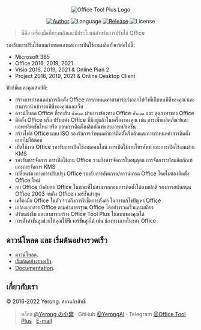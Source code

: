 #

<p align="center">
<img alt="Office Tool Plus Logo" src="https://otp.landian.vip/static/images/logo.webp"/>
</p>

<p align="center">
<a href="https://www.coolhub.top/" target="_blank"><img alt="Author" src="https://img.shields.io/badge/Author-Yerong-blue?style=flat-square"/></a>
<img alt="Language" src="https://img.shields.io/badge/Language-C%23-green?style=flat-square"/>
<a href="https://otp.landian.vip/" target="_blank"><img alt="Release" src="https://img.shields.io/github/v/release/YerongAI/Office-Tool?style=flat-square"/></a>
<img alt="License" src="https://img.shields.io/github/license/YerongAI/Office-Tool?style=flat-square"/>
</p>

> นี่คือ เครื่องมือที่ทรงพลังและมีประโยชน์สำหรับการปรับใช้ Office

รองรับการปรับใช้แบบกำหนดเองและการเปิดใช้งานผลิตภัณฑ์ต่อไปนี้:

- Microsoft 365
- Office 2016, 2019, 2021
- Visio 2016, 2019, 2021 & Online Plan 2
- Project 2016, 2019, 2021 & Online Desktop Client

ฟังก์ชั่นและคุณสมบัติ:

- สร้างการกำหนดค่าการติดตั้ง Office การกำหนดค่าสามารถส่งออกไปยังที่เก็บบนพีซีของคุณ และสามารถนำเข้าจากพีซีของคุณและเว็บ
- ดาวน์โหลด Office ที่รองรับ `ทั้งหมด` ผ่านทางช่องทาง Office `ทั้งหมด` และ ชุดภาษาของ Office
- ติดตั้ง Office หรือ ปรับแต่ง Office ที่มีอยู่แล้วในเครื่องของคุณ เช่น การเพิ่มผลิตภัณฑ์และแอพพลิเคชั่นใหม่ หรือ ถอนการติดตั้งผลิตภัณฑ์และแอพพลิเคชั่น
- สร้างไฟล์ Office แบบ ISO รองรับการกำหนดค่าการติดตั้งเริ่มต้นและการกำหนดค่าการติดตั้งแบบไม่โต้ตอบ
- เปิดใช้งาน Office รองรับการเปิดใช้งานออนไลน์ การเปิดใช้งานโทรศัพท์ และการเปิดใช้งานผ่าน KMS
- รองรับการจัดการ การเปิดใช้งาน Office รวมถึงการจัดการใบอนุญาต การจัดการรหัสผลิตภัณฑ์ และการจัดการ KMS
- เปลี่ยนช่องทางการปรับปรุง Office รองรับการอัพเกรด/ดาวน์เกรด Office โดยไม่ต้องติดตั้ง Office ใหม่
- ลบ Office บังคับลบ Office ในขณะที่ไม่สามารถถอนการติดตั้งได้ตามปกติ รองการสนับสนุน Office 2003 จนถึง Office เวอร์ชั่นล่าสุด
- เครื่องมือ Office ในตัว รวมถึงการรีเซ็ตการตั้งค่า ในการแก้ไขปัญหา Office
- แปลงเอกสาร Office ตามค่ามาตรฐาน Office ได้อย่างรวดเร็วและเสถียร
- ปรับแต่งธีม และสามารถสร้าง Office Tool Plus ในแบบของคุณได้
- การตั้งค่าขั้นสูงช่วยให้คุณใช้ฟีเจอร์ขั้นสูงได้ เช่น ช่องทางภายในของ Office

## ดาวน์โหลด และ เริ่มต้นอย่างรวดเร็ว

- [ดาวน์โหลด](https://help.coolhub.top/start/download.html).
- [เริ่มต้นอย่างรวดเร็ว](https://github.com/YerongAI/Office-Tool/wiki).
- [Documentation](https://help.coolhub.top/).

## เกี่ยวกับเรา

© 2016-2022 Yerong. สงวนลิขสิทธิ์

> บล็อก [@Yerong の小窝](https://www.coolhub.top/) · GitHub [@YerongAI](https://github.com/YerongAI) · Telegram [@Office Tool Plus](https://t.me/otp_channel) · [E-mail](mailto:yerong@coolhub.top)
